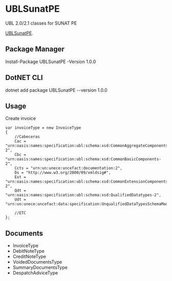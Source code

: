 # UBLSunatPE
UBL 2.0/2.1 classes for SUNAT PE

[UBLSunatPE](https://pages.github.com/).

## Package Manager
Install-Package UBLSunatPE -Version 1.0.0

## DotNET CLI
dotnet add package UBLSunatPE --version 1.0.0

## Usage
Create invoice
```
var invoiceType = new InvoiceType
{
    //Cabeceras
    Cac = "urn:oasis:names:specification:ubl:schema:xsd:CommonAggregateComponents-2",
    Cbc = "urn:oasis:names:specification:ubl:schema:xsd:CommonBasicComponents-2",
    Ccts = "urn:un:unece:uncefact:documentation:2",
    Ds = "http://www.w3.org/2000/09/xmldsig#",
    Ext = "urn:oasis:names:specification:ubl:schema:xsd:CommonExtensionComponents-2",
    Qdt = "urn:oasis:names:specification:ubl:schema:xsd:QualifiedDatatypes-2",
    Udt = "urn:un:unece:uncefact:data:specification:UnqualifiedDataTypesSchemaModule:2",

    //ETC
};
```

## Documents
- InvoiceType
- DebitNoteType
- CreditNoteType
- VoidedDocumentsType
- SummaryDocumentsType
- DespatchAdviceType
